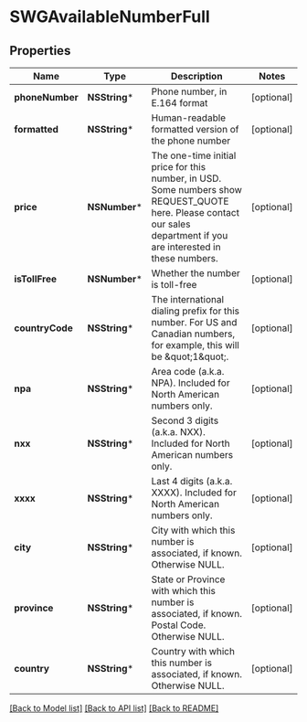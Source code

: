 # SWGAvailableNumberFull

## Properties
Name | Type | Description | Notes
------------ | ------------- | ------------- | -------------
**phoneNumber** | **NSString*** | Phone number, in E.164 format | [optional] 
**formatted** | **NSString*** | Human-readable formatted version of the phone number | [optional] 
**price** | **NSNumber*** | The one-time initial price for this number, in USD. Some numbers show REQUEST_QUOTE here. Please contact our sales department if you are interested in these numbers. | [optional] 
**isTollFree** | **NSNumber*** | Whether the number is toll-free | [optional] 
**countryCode** | **NSString*** | The international dialing prefix for this number. For US and Canadian numbers, for example, this will be \&quot;1\&quot;. | [optional] 
**npa** | **NSString*** | Area code (a.k.a. NPA). Included for North American numbers only. | [optional] 
**nxx** | **NSString*** | Second 3 digits (a.k.a. NXX). Included for North American numbers only. | [optional] 
**xxxx** | **NSString*** | Last 4 digits (a.k.a. XXXX). Included for North American numbers only. | [optional] 
**city** | **NSString*** | City with which this number is associated, if known. Otherwise NULL. | [optional] 
**province** | **NSString*** | State or Province with which this number is associated, if known. Postal Code. Otherwise NULL. | [optional] 
**country** | **NSString*** | Country with which this number is associated, if known. Otherwise NULL. | [optional] 

[[Back to Model list]](../README.md#documentation-for-models) [[Back to API list]](../README.md#documentation-for-api-endpoints) [[Back to README]](../README.md)


